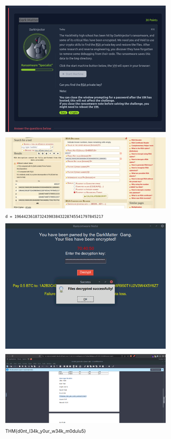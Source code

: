 ![1742266274085](images/DarkMatter/1742266274085.png)


![1742266183467](images/DarkMatter/1742266183467.png)

```
d = 196442361873243903843228745541797845217
```

![1742266251336](images/DarkMatter/1742266251336.png)


![1742266381437](images/DarkMatter/1742266381437.png)

THM{d0nt_l34k_y0ur_w34k_m0dulu5}
